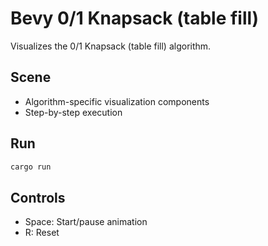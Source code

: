 # Bevy 0/1 Knapsack (table fill)

Visualizes the 0/1 Knapsack (table fill) algorithm.

## Scene
- Algorithm-specific visualization components
- Step-by-step execution

## Run
```bash
cargo run
```

## Controls
- Space: Start/pause animation
- R: Reset
